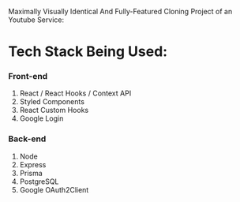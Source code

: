 Maximally Visually Identical And Fully-Featured Cloning Project of an Youtube Service:

# Tech Stack Being Used:

### Front-end

1. React / React Hooks / Context API
2. Styled Components
3. React Custom Hooks
4. Google Login

### Back-end

1. Node
2. Express
3. Prisma
4. PostgreSQL
5. Google OAuth2Client
